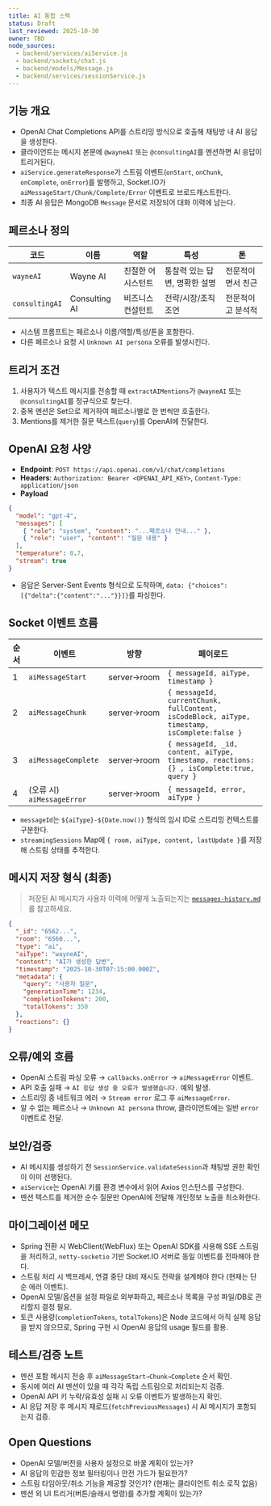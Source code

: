 ```yaml
---
title: AI 통합 스펙
status: Draft
last_reviewed: 2025-10-30
owner: TBD
node_sources:
  - backend/services/aiService.js
  - backend/sockets/chat.js
  - backend/models/Message.js
  - backend/services/sessionService.js
---
```


## 기능 개요
- OpenAI Chat Completions API를 스트리밍 방식으로 호출해 채팅방 내 AI 응답을 생성한다.
- 클라이언트는 메시지 본문에 `@wayneAI` 또는 `@consultingAI`를 멘션하면 AI 응답이 트리거된다.
- `aiService.generateResponse`가 스트림 이벤트(`onStart`, `onChunk`, `onComplete`, `onError`)를 발행하고, Socket.IO가 `aiMessageStart/Chunk/Complete/Error` 이벤트로 브로드캐스트한다.
- 최종 AI 응답은 MongoDB `Message` 문서로 저장되어 대화 이력에 남는다.

## 페르소나 정의
| 코드 | 이름 | 역할 | 특성 | 톤 |
| --- | --- | --- | --- | --- |
| `wayneAI` | Wayne AI | 친절한 어시스턴트 | 통찰력 있는 답변, 명확한 설명 | 전문적이면서 친근 |
| `consultingAI` | Consulting AI | 비즈니스 컨설턴트 | 전략/시장/조직 조언 | 전문적이고 분석적 |

- 시스템 프롬프트는 페르소나 이름/역할/특성/톤을 포함한다.
- 다른 페르소나 요청 시 `Unknown AI persona` 오류를 발생시킨다.

## 트리거 조건
1. 사용자가 텍스트 메시지를 전송할 때 `extractAIMentions`가 `@wayneAI` 또는 `@consultingAI`를 정규식으로 찾는다.
2. 중복 멘션은 Set으로 제거하여 페르소나별로 한 번씩만 호출한다.
3. Mentions를 제거한 질문 텍스트(`query`)를 OpenAI에 전달한다.

## OpenAI 요청 사양
- **Endpoint**: `POST https://api.openai.com/v1/chat/completions`
- **Headers**: `Authorization: Bearer <OPENAI_API_KEY>`, `Content-Type: application/json`
- **Payload**
```json
{
  "model": "gpt-4",
  "messages": [
    { "role": "system", "content": "...페르소나 안내..." },
    { "role": "user", "content": "질문 내용" }
  ],
  "temperature": 0.7,
  "stream": true
}
```
- 응답은 Server-Sent Events 형식으로 도착하며, `data: {"choices":[{"delta":{"content":"..."}}]}`를 파싱한다.

## Socket 이벤트 흐름
| 순서 | 이벤트 | 방향 | 페이로드 |
| --- | --- | --- | --- |
| 1 | `aiMessageStart` | server→room | `{ messageId, aiType, timestamp }` |
| 2 | `aiMessageChunk` | server→room | `{ messageId, currentChunk, fullContent, isCodeBlock, aiType, timestamp, isComplete:false }` |
| 3 | `aiMessageComplete` | server→room | `{ messageId, _id, content, aiType, timestamp, reactions:{} , isComplete:true, query }` |
| 4 | (오류 시) `aiMessageError` | server→room | `{ messageId, error, aiType }` |

- `messageId`는 `${aiType}-${Date.now()}` 형식의 임시 ID로 스트리밍 컨텍스트를 구분한다.
- `streamingSessions` Map에 `{ room, aiType, content, lastUpdate }`를 저장해 스트림 상태를 추적한다.

## 메시지 저장 형식 (최종)
> 저장된 AI 메시지가 사용자 이력에 어떻게 노출되는지는 [`messages-history.md`](messages-history.md)를 참고하세요.
```json
{
  "_id": "6562...",
  "room": "6560...",
  "type": "ai",
  "aiType": "wayneAI",
  "content": "AI가 생성한 답변",
  "timestamp": "2025-10-30T07:15:00.000Z",
  "metadata": {
    "query": "사용자 질문",
    "generationTime": 1234,
    "completionTokens": 200,
    "totalTokens": 350
  },
  "reactions": {}
}
```

## 오류/예외 흐름
- OpenAI 스트림 파싱 오류 → `callbacks.onError` → `aiMessageError` 이벤트.
- API 호출 실패 → `AI 응답 생성 중 오류가 발생했습니다.` 예외 발생.
- 스트리밍 중 네트워크 에러 → `Stream error` 로그 후 `aiMessageError`.
- 알 수 없는 페르소나 → `Unknown AI persona` throw, 클라이언트에는 일반 `error` 이벤트로 전달.

## 보안/검증
- AI 메시지를 생성하기 전 `SessionService.validateSession`과 채팅방 권한 확인이 이미 선행된다.
- `aiService`는 OpenAI 키를 환경 변수에서 읽어 Axios 인스턴스를 구성한다.
- 멘션 텍스트를 제거한 순수 질문만 OpenAI에 전달해 개인정보 노출을 최소화한다.

## 마이그레이션 메모
- Spring 전환 시 WebClient(WebFlux) 또는 OpenAI SDK를 사용해 SSE 스트림을 처리하고, `netty-socketio` 기반 Socket.IO 서버로 동일 이벤트를 전파해야 한다.
- 스트림 처리 시 백프레셔, 연결 중단 대비 재시도 전략을 설계해야 한다 (현재는 단순 에러 이벤트).
- OpenAI 모델/옵션을 설정 파일로 외부화하고, 페르소나 목록을 구성 파일/DB로 관리할지 결정 필요.
- 토큰 사용량(`completionTokens`, `totalTokens`)은 Node 코드에서 아직 실제 응답을 받지 않으므로, Spring 구현 시 OpenAI 응답의 usage 필드를 활용.

## 테스트/검증 노트
- 멘션 포함 메시지 전송 후 `aiMessageStart→Chunk→Complete` 순서 확인.
- 동시에 여러 AI 멘션이 있을 때 각각 독립 스트림으로 처리되는지 검증.
- OpenAI API 키 누락/유효성 실패 시 오류 이벤트가 발생하는지 확인.
- AI 응답 저장 후 메시지 재로드(`fetchPreviousMessages`) 시 AI 메시지가 포함되는지 검증.

## Open Questions
- OpenAI 모델/버전을 사용자 설정으로 바꿀 계획이 있는가?
- AI 응답의 민감한 정보 필터링이나 안전 가드가 필요한가?
- 스트림 타임아웃/취소 기능을 제공할 것인가? (현재는 클라이언트 취소 로직 없음)
- 멘션 외 UI 트리거(버튼/슬래시 명령)를 추가할 계획이 있는가?

